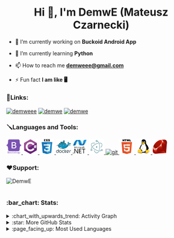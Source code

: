 <h1 align="center">Hi 👋, I'm DemwE (Mateusz Czarnecki)</h1>

- 🔭 I’m currently working on **Buckoid Android App**

- 🌱 I’m currently learning **Python**

- 📫 How to reach me **demweee@gmail.com**

- ⚡ Fun fact **I am like 🖥️**

<h3 align="left">🔗Links:</h3>
<p align="left">
<a href="https://twitter.com/demweee" target="blank"><img align="center" src="https://raw.githubusercontent.com/rahuldkjain/github-profile-readme-generator/master/src/images/icons/Social/twitter.svg" alt="demweee" height="30" width="40" /></a>
<a href="https://www.youtube.com/channel/UCARuhXAtsRlgQjil9dHlXHg" target="blank"><img align="center" src="https://raw.githubusercontent.com/rahuldkjain/github-profile-readme-generator/master/src/images/icons/Social/youtube.svg" alt="demwe" height="30" width="40" /></a>
<a href="https://mczarnecki.eu" target="blank"><img align="center" src="https://img.shields.io/badge/my_portfolio-000?style=for-the-badge&logo=ko-fi&logoColor=white" alt="demwe"/></a>
</p>

<h3 align="left">🪛Languages and Tools:</h3>
<p align="left"> <a href="https://getbootstrap.com" target="_blank" rel="noreferrer"> <img src="https://raw.githubusercontent.com/devicons/devicon/master/icons/bootstrap/bootstrap-plain-wordmark.svg" alt="bootstrap" width="40" height="40"/> </a> <a href="https://www.w3schools.com/cs/" target="_blank" rel="noreferrer"> <img src="https://raw.githubusercontent.com/devicons/devicon/master/icons/csharp/csharp-original.svg" alt="csharp" width="40" height="40"/> </a> <a href="https://www.w3schools.com/css/" target="_blank" rel="noreferrer"> <img src="https://raw.githubusercontent.com/devicons/devicon/master/icons/css3/css3-original-wordmark.svg" alt="css3" width="40" height="40"/> </a> <a href="https://www.docker.com/" target="_blank" rel="noreferrer"> <img src="https://raw.githubusercontent.com/devicons/devicon/master/icons/docker/docker-original-wordmark.svg" alt="docker" width="40" height="40"/> </a> <a href="https://dotnet.microsoft.com/" target="_blank" rel="noreferrer"> <img src="https://raw.githubusercontent.com/devicons/devicon/master/icons/dot-net/dot-net-original-wordmark.svg" alt="dotnet" width="40" height="40"/> </a> <a href="https://www.electronjs.org" target="_blank" rel="noreferrer"> <img src="https://raw.githubusercontent.com/devicons/devicon/master/icons/electron/electron-original.svg" alt="electron" width="40" height="40"/> </a> <a href="https://git-scm.com/" target="_blank" rel="noreferrer"> <img src="https://www.vectorlogo.zone/logos/git-scm/git-scm-icon.svg" alt="git" width="40" height="40"/> </a> <a href="https://www.w3.org/html/" target="_blank" rel="noreferrer"> <img src="https://raw.githubusercontent.com/devicons/devicon/master/icons/html5/html5-original-wordmark.svg" alt="html5" width="40" height="40"/> </a> <a href="https://www.linux.org/" target="_blank" rel="noreferrer"> <img src="https://raw.githubusercontent.com/devicons/devicon/master/icons/linux/linux-original.svg" alt="linux" width="40" height="40"/> </a> <a href="https://www.ruby-lang.org/en/" target="_blank" rel="noreferrer"> <img src="https://raw.githubusercontent.com/devicons/devicon/master/icons/ruby/ruby-original.svg" alt="ruby" width="40" height="40"/> </a> </p>

<h3 align="left">❤️Support:</h3>
<p><a href="https://www.buymeacoffee.com/DemwE"> <img align="left" src="https://cdn.buymeacoffee.com/buttons/v2/default-yellow.png" height="50" width="210" alt="DemwE" /></a></p><br><br>

<h3 align="left">:bar_chart: Stats:</h3>

<details>
  <summary>:chart_with_upwards_trend: Activity Graph</summary>

  [![Sarthak's GitHub activity graph](https://activity-graph.herokuapp.com/graph?username=demwe&&theme=xcode#gh-dark-mode-only)](https://github.com/DemwE)

</details>

<details>
  <summary>:star: More GitHub Stats</summary>

  <p><img align="center" src="https://github-readme-streak-stats.herokuapp.com/?user=demwe&&theme=dark" alt="demwe"#gh-dark-mode-only /></p>

  <p>&nbsp;<img align="center" src="https://github-readme-stats.vercel.app/api?username=demwe&show_icons=true&locale=en&theme=dark" alt="demwe" /></p>

</details>

<details>
  <summary>:page_facing_up: Most Used Languages</summary>

  <p><img align="left" src="https://github-readme-stats.vercel.app/api/top-langs?username=demwe&show_icons=true&locale=en&layout=compact&theme=dark" alt="demwe" /></p>

</details>
